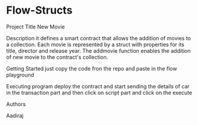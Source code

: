 # Flow-Structs
Project Title
New Movie

Description
it defines a smart contract that allows the addition of movies to a collection. Each movie is represented by a struct with properties for its title, director  and release year. The addmovie function enables the addition of new movie to the contract's collection.

Getting Started
just copy the code fron the repo and paste in the flow playground

Executing program
deploy the contract and start sending the details of car in the transaction part and then click on script part and click on the execute

Authors

Aadiraj

